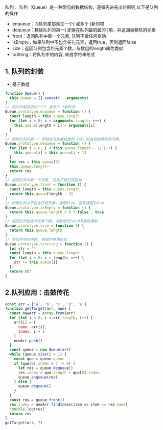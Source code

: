 

队列： 队列（Queue）是一种常见的数据结构，遵循先进先出的原则,以下是队列的操作
- enqueue：向队列尾部添加一个( 或多个 )新的项
- dequeue：移除队列的第一( 即排在队列最前面的 )项，并返回被移除的元素
- front：返回队列中第一个元素, 队列不做任何变动
- isEmpty：如果队列中不包含任何元素，返回true，否则返回false
- size：返回队列包含的元素个数，与数组的length属性类似
- toString：将队列中的内容, 转成字符串形式

## 1. 队列的封装
- 基于数组
```js
function Queue() {
  this.queue = [].concat(...arguments)
}
// 向队列尾部添加一个( 或多个 )新的项
Queue.prototype.enqueue = function () {
  const length = this.queue.length
  for (let i = 0; i < arguments.length; i++) {
    this.queue[length + i] = arguments[i]
  }
}
// 移除队列的第一( 即排在队列最前面的 )项，并返回被移除的元素。
Queue.prototype.dequeue = function () {
  for (let i = 0; i < this.queue.length - 1; i++) {
    this.queue[i] = this.queue[i + 1]
  } 
  let res = this.queue[0]
  this.queue.length--
  return res
}
// 返回队列中第一个元素, 队列不做任何变动
Queue.prototype.front = function () {
  const length = this.queue.length
  return this.queue[length - 1]
}
// 如果队列中不包含任何元素，返回true，否则返回false
Queue.prototype.isEmpty = function () {
  return this.queue.length > 0 ? false : true
}
// 返回队列包含的元素个数，与数组的length属性类似
Queue.prototype.size = function () {
  return this.queue.length
}
// 将队列中的内容, 转成字符串形式
Queue.prototype.toString = function () {
  let str = ''
  const length = this.queue.length
  for (let i = 0; i < length; i++) {
    str += this.queue[i]
  }
  return str
}
```


## 2.队列应用：击鼓传花

```js
const arr = ['a', 'b', 'c', 'd', 'e']
function getTarget(arr, num) {
  const newArr = Array.from(arr)
  for (let i = 0; i < arr.length; i++) {
    arr[i] = {
      name: arr[i],
      index: i + 1
    }
    newArr.push()
  }
  const queue = new Queue(arr)
  while (queue.size() > 1) {
    const que = queue.queue
    if (que[0].index % 7 != 0) {
      let res = queue.dequeue()
      res.index = que.length + que[0].index
      queue.enqueue(res)
    } else {
      queue.dequeue()
    }
  }
  const res = queue.front()
  res.index = newArr.findIndex(item => item == res.name)
  console.log(res)
  return res
}
getTarget(arr, 7)
```